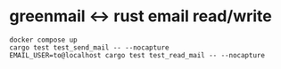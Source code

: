 greenmail <-> rust email read/write
===================================

```shell
docker compose up
cargo test test_send_mail -- --nocapture
EMAIL_USER=to@localhost cargo test test_read_mail -- --nocapture
```
